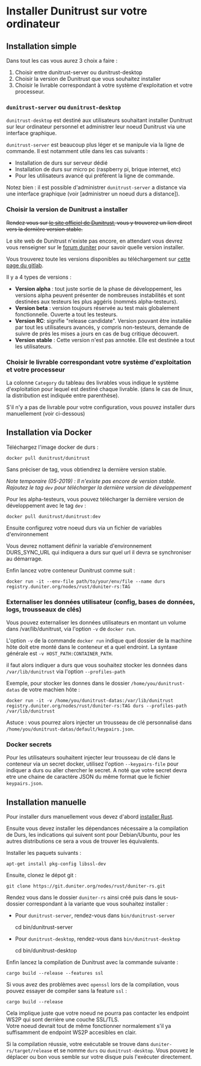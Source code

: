 # Installer Dunitrust sur votre ordinateur

## Installation simple

Dans tout les cas vous aurez 3 choix a faire :

1. Choisir entre dunitrust-server ou dunitrust-desktop
2. Choisir la version de Dunitrust que vous souhaitez installer
3. Choisir le livrable correspondant à votre système d'exploitation et votre processeur.

### `dunitrust-server` ou `dunitrust-desktop`

`dunitrust-desktop` est destiné aux utilisateurs souhaitant installer Dunitrust sur leur ordinateur personnel et administrer leur noeud Dunitrust via une interface graphique.

`dunitrust-server` est beaucoup plus léger et se manipule via la ligne de commande. Il est notamment utile dans les cas suivants :

* Installation de durs sur serveur dédié
* Installation de durs sur micro pc (raspberry pi, brique internet, etc)
* Pour les utilisateurs avancé qui préfèrent la ligne de commande.

Notez bien : il est possible d'administrer `dunitrust-server` a distance via une interface graphique (voir [administrer un noeud durs a distance]).

### Choisir la version de Dunitrust a installer

<s>Rendez vous sur [le site officiel de Dunitrust](dunitrust.org), vous y trouverez un lien direct vers la dernière version stable.</s>

Le site web de Dunitrust n'existe pas encore, en attendant vous devrez vous renseigner sur le [forum duniter](https://forum.duniter.org) pour savoir quelle version installer.

Vous trouverez toute les versions disponibles au téléchargement sur [cette page du gitlab](https://git.duniter.org/nodes/rust/duniter-rs/tags).

Il y a 4 types de versions :

* **Version alpha** : tout juste sortie de la phase de développement, les versions alpha peuvent présenter de nombreuses instabilités et sont destinées aux testeurs les plus aggéris (nommés alpha-testeurs).
* **Version beta** : version toujours réservée au test mais globalement fonctionnelle. Ouverte a tout les testeurs.
* **Version RC**: signifie "release candidate". Version pouvant être installée par tout les utilisateurs avancés, y compris non-testeurs, demande de suivre de près les mises a jours en cas de bug critique découvert.
* **Version stable** : Cette version n'est pas annotée. Elle est destinée a tout les utilisateurs.

### Choisir le livrable correspondant votre système d'exploitation et votre processeur

La colonne `Category` du tableau des livrables vous indique le système d'exploitation pour lequel est destiné chaque livrable. (dans le cas de linux, la distribution est indiquée entre parenthèse).

S'il n'y a pas de livrable pour votre configuration, vous pouvez installer durs manuellement (voir ci-dessous)

## Installation via Docker

Téléchargez l'image docker de durs :

    docker pull dunitrust/dunitrust

Sans préciser de tag, vous obtiendrez la dernière version stable.

*Note temporaire (05-2019) : Il n'existe pas encore de version stable. Rajoutez le tag `dev` pour télécharger la dernière version de développement*

Pour les alpha-testeurs, vous pouvez télécharger la dernière version de développement avec le tag `dev` :

    docker pull dunitrust/dunitrust:dev

Ensuite configurez votre noeud durs via un fichier de variables d'environnement

Vous devrez nottament définir la variable d'environnement DURS_SYNC_URL qui indiquera a durs sur quel url il devra se synchroniser au démarrage.

Enfin lancez votre conteneur Dunitrust comme suit :

    docker run -it --env-file path/to/your/env/file --name durs registry.duniter.org/nodes/rust/duniter-rs:TAG

### Externaliser les données utilisateur (config, bases de données, logs, trousseaux de clés)

Vous pouvez externaliser les données utilisateurs en montant un volume dans /var/lib/dunitrust, via l'option `-v`  de `docker run`.

L'option `-v` de la commande `docker run` indique quel dossier de la machine hôte doit etre monté dans le conteneur et a quel endroint. La syntaxe générale est `-v HOST_PATH:CONTAINER_PATH`.

il faut alors indiquer a durs que vous souhaitez stocker les données dans `/var/lib/dunitrust` via l'option `--profiles-path`

Exemple, pour stocker les donnes dans le dossier `/home/you/dunitrust-datas` de votre machien hôte :

    docker run -it -v /home/you/dunitrust-datas:/var/lib/dunitrust registry.duniter.org/nodes/rust/duniter-rs:TAG durs --profiles-path /var/lib/dunitrust

Astuce : vous pourrez alors injecter un trousseau de clé personnalisé dans `/home/you/dunitrust-datas/default/keypairs.json`.

### Docker secrets

Pour les utilisateurs souhaitent injecter leur trousseau de clé dans le conteneur via un secret docker, utilisez l'option `--keypairs-file` pour indiquer a durs ou aller chercher le secret. A noté que votre secret devra etre une chaine de caractère JSON du même format que le fichier `keypairs.json`.

## Installation manuelle

Pour installer durs manuellement vous devez d'abord [installer Rust](https://www.rust-lang.org/tools/install).

Ensuite vous devez installer les dépendances nécessaire a la compilation de Durs, les indications qui suivent sont pour Debian/Ubuntu, pour les autres distributions ce sera a vous de trouver les équivalents.

Installer les paquets suivants :

    apt-get install pkg-config libssl-dev

Ensuite, clonez le dépot git :

    git clone https://git.duniter.org/nodes/rust/duniter-rs.git

Rendez vous dans le dossier `duniter-rs` ainsi créé puis dans le sous-dossier correspondant à la variante que vous souhaitez installer :

* Pour `dunitrust-server`, rendez-vous dans `bin/dunitrust-server`

    cd bin/dunitrust-server

* Pour `dunitrust-desktop`, rendez-vous dans `bin/dunitrust-desktop`

    cd bin/dunitrust-desktop

Enfin lancez la compilation de Dunitrust avec la commande suivante :

    cargo build --release --features ssl

Si vous avez des problèmes avec `openssl` lors de la compilation, vous pouvez essayer de compiler sans la feature `ssl` :

    cargo build --release

Cela implique juste que votre noeud ne pourra pas contacter les endpoint WS2P qui sont derrière une couche SSL/TLS.  
Votre noeud devrait tout de même fonctionner normalement s'il ya suffisamment de endpoint WS2P accesibles en clair.

Si la compilation réussie, votre exécutable se trouve dans `duniter-rs/target/release` et se nomme `durs` ou `dunitrust-desktop`.
Vous pouvez le déplacer ou bon vous semble sur votre disque puis l'exécuter directement.
